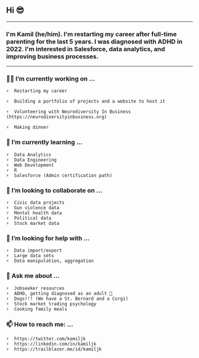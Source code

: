 ## Hi 😎
---
### I'm Kamil (he/him). I'm restarting my career after full-time parenting for the last 5 years. I was diagnosed with ADHD in 2022. I'm interested in Salesforce, data analytics, and improving business processes.


---
### 💪🏼  I’m currently working on ...

    ⚡️  Restarting my career 

    ⚡️  Building a portfolio of projects and a website to host it
    
    ⚡️  Volunteering with Neurodiversity In Business (https://neurodiversityinbusiness.org)

    ⚡️  Making dinner

### 🌱  I’m currently learning ...

    ⚡️  Data Analytics
    ⚡️  Data Engineering
    ⚡️  Web Development
    ⚡️  R
    ⚡️  Salesforce (Admin certification path)

### 👯  I’m looking to collaborate on ...

    ⚡️  Civic data projects
    ⚡️  Gun violence data
    ⚡️  Mental health data
    ⚡️  Political data
    ⚡️  Stock market data

### 🤔  I’m looking for help with ...

    ⚡️  Data import/export
    ⚡️  Large data sets
    ⚡️  Data manipulation, aggregation
    

### 💬  Ask me about ...
    ⚡️  Jobseeker resources
    ⚡️  ADHD, getting diagnosed as an adult 😬
    ⚡️  Dogs!!! (We have a St. Bernard and a Corgi)
    ⚡️  Stock market trading psychology
    ⚡️  Cooking family meals

### 📫  How to reach me: ...
    ⚡️  https://twitter.com/kamiljk
    ⚡️  https://linkedin.com/in/kamiljk
    ⚡️  https://trailblazer.me/id/kamiljk
